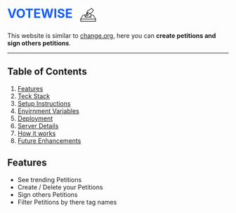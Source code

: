 <h1 style="display:flex; gap:1rem;color:#155dfc;">VOTEWISE <img width="40px" src="./client/public/image.png" alt="desktop view" ></h1>


This website is similar to [change.org](https://www.change.org/), here you can <b>create petitions and sign others petitions</b>.

<hr height="20">


## Table of Contents
1. [Features](#features)
2. [Teck Stack](#technologies-used)
3. [Setup Instructions](#Setup-instructions)
4. [Envirnment Variables](#envirnment-variables)
5. [Deployment](#deployment)
6. [Server Details](#server-details)
7. [How it works](#how-it-works)
8. [Future Enhancements](#future-enhancements)


## Features
- See trending Petitions 
- Create / Delete your Petitions
- Sign others Petitions
- Filter Petitions by there tag names


